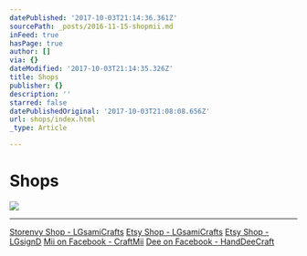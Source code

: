```yaml
---
datePublished: '2017-10-03T21:14:36.361Z'
sourcePath: _posts/2016-11-15-shopmii.md
inFeed: true
hasPage: true
author: []
via: {}
dateModified: '2017-10-03T21:14:35.326Z'
title: Shops
publisher: {}
description: ''
starred: false
datePublishedOriginal: '2017-10-03T21:08:08.656Z'
url: shops/index.html
_type: Article

---
```

# **Shops**
![](https://the-grid-user-content.s3-us-west-2.amazonaws.com/28b41c7b-f21b-4773-968e-85c3f2dd961c.jpg)

---

[Storenvy Shop - LGsamiCrafts][0]
[Etsy Shop - LGsamiCrafts][1]
[Etsy Shop - LGsignD][2]
[Mii on Facebook - CraftMii][3]
[Dee on Facebook - HandDeeCraft][4]

[0]: https://lgsignd.storenvy.com/
[1]: https://www.etsy.com/shop/lgsamicrafts/
[2]: https://www.etsy.com/shop/lgsignd/
[3]: https://www.facebook.com/CraftMii/
[4]: https://www.bacebook.com/HandDeeCraft/